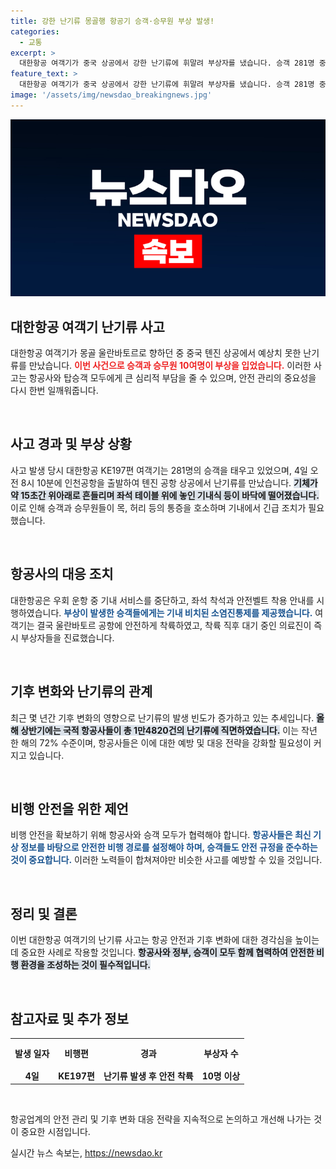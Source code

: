 ```yaml
---
title: 강한 난기류 몽골행 항공기 승객·승무원 부상 발생!
categories:
  - 교통
excerpt: >
  대한항공 여객기가 중국 상공에서 강한 난기류에 휘말려 부상자를 냈습니다. 승객 281명 중 10여명이 통증을 호소하며 기내 서비스는 중단됐지만, 울란바토르에 안전하게 착륙했습니다. 기후변화로 난기류 발생이 증가하고 있어 우려가 커지고 있습니다.
feature_text: >
  대한항공 여객기가 중국 상공에서 강한 난기류에 휘말려 부상자를 냈습니다. 승객 281명 중 10여명이 통증을 호소하며 기내 서비스는 중단됐지만, 울란바토르에 안전하게 착륙했습니다. 기후변화로 난기류 발생이 증가하고 있어 우려가 커지고 있습니다.
image: '/assets/img/newsdao_breakingnews.jpg'
---
```


<p><img src="/assets/img/newsdao_breakingnews.jpg" alt="pcversion 속보" /></p>

<h2 data-ke-size="size26">대한항공 여객기 난기류 사고</h2>

<p>대한항공 여객기가 몽골 울란바토르로 향하던 중 중국 톈진 상공에서 예상치 못한 난기류를 만났습니다. <b><span style="color: #ee2323;">이번 사건으로 승객과 승무원 10여명이 부상을 입었습니다.</span></b> 이러한 사고는 항공사와 탑승객 모두에게 큰 심리적 부담을 줄 수 있으며, 안전 관리의 중요성을 다시 한번 일깨워줍니다. </p>

<p data-ke-size="size16">&nbsp;</p>

<h2 data-ke-size="size26">사고 경과 및 부상 상황</h2>

<p>사고 발생 당시 대한항공 KE197편 여객기는 281명의 승객을 태우고 있었으며, 4일 오전 8시 10분에 인천공항을 출발하여 톈진 공항 상공에서 난기류를 만났습니다. <b><span style="background-color: #21538527;">기체가 약 15초간 위아래로 흔들리며 좌석 테이블 위에 놓인 기내식 등이 바닥에 떨어졌습니다.</span></b> 이로 인해 승객과 승무원들이 목, 허리 등의 통증을 호소하며 기내에서 긴급 조치가 필요했습니다.</p>

<p data-ke-size="size16">&nbsp;</p>

<h2 data-ke-size="size26">항공사의 대응 조치</h2>

<p>대한항공은 우회 운항 중 기내 서비스를 중단하고, 좌석 착석과 안전벨트 착용 안내를 시행하였습니다. <b><span style="color: #1a5490;">부상이 발생한 승객들에게는 기내 비치된 소염진통제를 제공했습니다.</span></b> 여객기는 결국 울란바토르 공항에 안전하게 착륙하였고, 착륙 직후 대기 중인 의료진이 즉시 부상자들을 진료했습니다. </p>

<p data-ke-size="size16">&nbsp;</p>

<h2 data-ke-size="size26">기후 변화와 난기류의 관계</h2>

<p>최근 몇 년간 기후 변화의 영향으로 난기류의 발생 빈도가 증가하고 있는 추세입니다. <b><span style="background-color: #21538527;">올해 상반기에는 국적 항공사들이 총 1만4820건의 난기류에 직면하였습니다.</span></b> 이는 작년 한 해의 72% 수준이며, 항공사들은 이에 대한 예방 및 대응 전략을 강화할 필요성이 커지고 있습니다.</p>

<p data-ke-size="size16">&nbsp;</p>

<h2 data-ke-size="size26">비행 안전을 위한 제언</h2>

<p>비행 안전을 확보하기 위해 항공사와 승객 모두가 협력해야 합니다. <b><span style="color: #1a5490;">항공사들은 최신 기상 정보를 바탕으로 안전한 비행 경로를 설정해야 하며, 승객들도 안전 규정을 준수하는 것이 중요합니다.</span></b> 이러한 노력들이 합쳐져야만 비슷한 사고를 예방할 수 있을 것입니다.</p>

<p data-ke-size="size16">&nbsp;</p>

<h2 data-ke-size="size26">정리 및 결론</h2>

<p>이번 대한항공 여객기의 난기류 사고는 항공 안전과 기후 변화에 대한 경각심을 높이는데 중요한 사례로 작용할 것입니다. <b><span style="background-color: #21538527;">항공사와 정부, 승객이 모두 함께 협력하여 안전한 비행 환경을 조성하는 것이 필수적입니다.</span></b> </p>

<p data-ke-size="size16">&nbsp;</p>

<h2 data-ke-size="size26">참고자료 및 추가 정보</h2>

<table style="width: 100%">
    <tr>
        <th style="text-align: center; height: 40px;">발생 일자</th>
        <th style="text-align: center; height: 40px;">비행편</th>
        <th style="text-align: center; height: 40px;">경과</th>
        <th style="text-align: center; height: 40px;">부상자 수</th>
    </tr>
    <tr>
        <td style="text-align: center; height: 17px;"><b>4일</b></td>
        <td style="text-align: center; height: 17px;"><b>KE197편</b></td>
        <td style="text-align: center; height: 17px;"><b>난기류 발생 후 안전 착륙</b></td>
        <td style="text-align: center; height: 17px;"><b>10명 이상</b></td>
    </tr>
</table>

<p data-ke-size="size16">&nbsp;</p>

<p>항공업계의 안전 관리 및 기후 변화 대응 전략을 지속적으로 논의하고 개선해 나가는 것이 중요한 시점입니다.</p>
실시간 뉴스 속보는, <a href="https://newsdao.kr" rel="dofollow">https://newsdao.kr</a>


